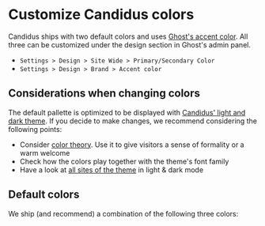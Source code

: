 <script setup>
  import SiteInput from '../../../components/SiteInput.vue';
  import SiteOutput from '../../../components/SiteOutput.vue';
  import Color from '../../../components/Color.vue'
</script>

# Customize Candidus colors

Candidus ships with two default colors and uses [Ghost's accent color](https://ghost.org/help/branding-settings/). All three can be customized under the design section in Ghost's admin panel.

<SiteOutput path="ghost/#/settings/design" />

- `Settings > Design > Site Wide > Primary/Secondary Color`
- `Settings > Design > Brand > Accent color`


## Considerations when changing colors

The default pallette is optimized to be displayed with [Candidus' light and dark theme](../../customization/theming.md). If you decide to make changes, we recommend considering the following points:

- Consider [color theory](https://en.wikipedia.org/wiki/Color_theory). Use it to give visitors a sense of formality or a warm welcome
- Check how the colors play together with the theme's font family
- Have a look at [all sites of the theme](../../intro/pages.md) in light & dark mode

## Default colors

We ship (and recommend) a combination of the following three colors:

<Color text="Primary Color: Dark Blue - Hex Code #3f4d63" color="#3f4d63"/>
<Color text="Secondary Color: Light Orange - Hex Code #f7c59f" color="#f7c59f"/>
<Color text="Ghost Accent Color: Light Blue - Hex Code #bdc5d4" color="#bdc5d4"/>